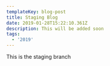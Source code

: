 ```yaml
---
templateKey: blog-post
title: Staging Blog
date: 2019-01-28T15:22:10.361Z
description: This will be added soon
tags:
  - '2019'
---
```

This is the staging branch
